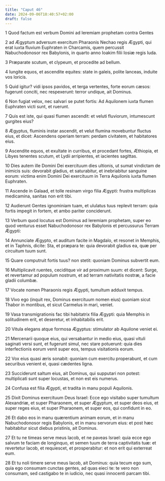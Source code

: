 ```yaml
---
title: "Caput 46"
date: 2024-09-06T18:40:57+02:00
draft: false
---
```




1 Quod factum est verbum Domini ad Ieremiam prophetam contra Gentes

2 ad Ægyptum adversum exercitum Pharaonis Nechao regis Ægypti, qui erat iuxta fluvium Euphraten in Charcamis, quem percussit Nabuchodonosor rex Babylonis, in quarto anno Ioakim filii Iosiæ regis Iuda.

3 Præparate scutum, et clypeum, et procedite ad bellum.

4 Iungite equos, et ascendite equites: state in galeis, polite lanceas, induite vos loricis.

5 Quid igitur? vidi ipsos pavidos, et terga vertentes, forte eorum cæsos: fugerunt conciti, nec respexerunt: terror undique, ait Dominus.

6 Non fugiat velox, nec salvari se putet fortis: Ad Aquilonem iuxta flumen Euphraten victi sunt, et ruerunt.

7 Quis est iste, qui quasi flumen ascendit: et veluti fluviorum, intumescunt gurgites eius?

8 Ægyptus, fluminis instar ascendit, et velut flumina movebuntur fluctus eius, et dicet: Ascendens operiam terram: perdam civitatem, et habitatores eius.

9 Ascendite equos, et exultate in curribus, et procedant fortes, Æthiopia, et Libyes tenentes scutum, et Lydii arripientes, et iacientes sagittas.

10 Dies autem ille Domini Dei exercituum dies ultionis, ut sumat vindictam de inimicis suis: devorabit gladius, et saturabitur, et inebriabitur sanguine eorum: victima enim Domini Dei exercituum in Terra Aquilonis iuxta flumen Euphraten.

11 Ascende in Galaad, et tolle resinam virgo filia Ægypti: frustra multiplicas medicamina, sanitas non erit tibi.

12 Audierunt Gentes ignominiam tuam, et ululatus tuus replevit terram: quia fortis impegit in fortem, et ambo pariter conciderunt.

13 Verbum quod locutus est Dominus ad Ieremiam prophetam, super eo quod venturus esset Nabuchodonosor rex Babylonis et percussurus Terram Ægypti:

14 Annunciate Ægypto, et auditum facite in Magdalo, et resonet in Memphis, et in Taphnis, dicite: Sta, et præpara te: quia devorabit gladius ea, quæ per circuitum tuum sunt.

15 Quare computruit fortis tuus? non stetit: quoniam Dominus subvertit eum.

16 Multiplicavit ruentes, ceciditque vir ad proximum suum: et dicent: Surge, et revertamur ad populum nostrum, et ad terram nativitatis nostræ, a facie gladii columbæ.

17 Vocate nomen Pharaonis regis Ægypti, tumultum adduxit tempus.

18 Vivo ego (inquit rex, Dominus exercituum nomen eius) quoniam sicut Thabor in montibus, et sicut Carmelus in mari, veniet.

19 Vasa transmigrationis fac tibi habitatrix filia Ægypti: quia Memphis in solitudinem erit, et deseretur, et inhabitabilis erit.

20 Vitula elegans atque formosa Ægyptus: stimulator ab Aquilone veniet ei.

21 Mercenarii quoque eius, qui versabantur in medio eius, quasi vituli saginati versi sunt, et fugerunt simul, nec stare potuerunt: quia dies interfectionis eorum venit super eos, tempus visitationis eorum.

22 Vox eius quasi æris sonabit: quoniam cum exercitu properabunt, et cum securibus venient ei, quasi cædentes ligna.

23 Succiderunt saltum eius, ait Dominus, qui supputari non potest: multiplicati sunt super locustas, et non est eis numerus.

24 Confusa est filia Ægypti, et tradita in manu populi Aquilonis.

25 Dixit Dominus exercituum Deus Israel: Ecce ego visitabo super tumultum Alexandriæ, et super Pharaonem, et super Ægyptum, et super deos eius, et super reges eius, et super Pharaonem, et super eos, qui confidunt in eo.

26 Et dabo eos in manu quærentium animam eorum, et in manu Nabuchodonosor regis Babylonis, et in manu servorum eius: et post hæc habitabitur sicut diebus pristinis, ait Dominus.

27 Et tu ne timeas serve meus Iacob, et ne paveas Israel: quia ecce ego salvum te faciam de longinquo, et semen tuum de terra captivitatis tuæ: et revertetur Iacob, et requiescet, et prosperabitur: et non erit qui exterreat eum.

28 Et tu noli timere serve meus Iacob, ait Dominus: quia tecum ego sum, quia ego consumam cunctas gentes, ad quas eieci te: te vero non consumam, sed castigabo te in iudicio, nec quasi innocenti parcam tibi.

